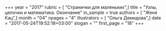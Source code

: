 +++
year = "2017"
rubric = [ "Странички для маленьких",]
title = "Узлы, цепочки и математика. Окончание"
in_sample = true
authors = [ "Женя Кац",]
month = "04"
npages = "4"
illustrators = [ "Ольга Демидова",]
date = "2017-05-24T19:52:18+03:00"
slogan = ""
first_page = "18"
+++
